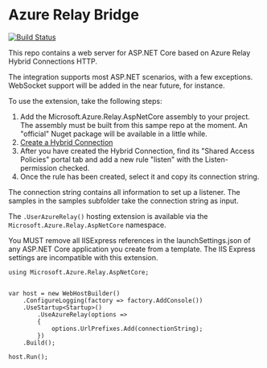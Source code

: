 Azure Relay Bridge
=================

[![Build Status](https://travis-ci.org/clemensv/azure-relay-aspnetserver.svg?branch=relay)](https://travis-ci.org/clemensv/azure-relay-aspnetserver)

This repo contains a web server for ASP.NET Core based on Azure Relay Hybrid Connections HTTP.

The integration supports most ASP.NET scenarios, with a few exceptions. WebSocket support will
be added in the near future, for instance.

To use the extension, take the following steps:

1. Add the Microsoft.Azure.Relay.AspNetCore assembly to your project. The assembly must be built from 
this sampe repo at the moment. An "official" Nuget package will be available in a little while.
2. [Create a Hybrid Connection](https://docs.microsoft.com/en-us/azure/service-bus-relay/relay-hybrid-connections-http-requests-dotnet-get-started)
3. After you have created the Hybrid Connection, find its "Shared Access Policies" portal tab and
add a new rule "listen" with the Listen-permission checked.
4. Once the rule has been created, select it and copy its connection string. 

The connection string contains all information to set up a listener. The samples in the 
samples subfolder take the connection string as input.

The `.UserAzureRelay()` hosting extension is available via the `Microsoft.Azure.Relay.AspNetCore` namespace.

You MUST remove all IISExpress references in the launchSettings.json of any ASP.NET Core application you create 
from a template. The IIS Express settings are incompatible with this extension.

```
using Microsoft.Azure.Relay.AspNetCore;


var host = new WebHostBuilder()
    .ConfigureLogging(factory => factory.AddConsole())
    .UseStartup<Startup>()
        .UseAzureRelay(options =>
        {
            options.UrlPrefixes.Add(connectionString);
        })
    .Build();

host.Run();
```

